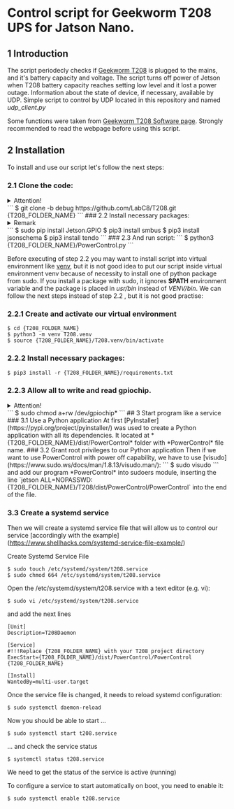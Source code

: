 # Control script for Geekworm T208 UPS for Jatson Nano.

## 1 Introduction
The script periodecly checks if [Geekworm T208](https://wiki.geekworm.com/T208) is plugged to the mains, and it's battery capacity and voltage.
The script turns off power of Jetson when T208 battery capacity reaches setting low level and it lost a power outage.
Information about the state of device, if necessary, available by UDP. Simple script to control by UDP located in this repository and named *udp_client.py*

Some functions were taken from [Geekworm T208 Software page](https://wiki.geekworm.com/T208-Software). Strongly recommended to read the webpage before using this script.

## 2 Installation
To install and use our script let's follow the next steps:
### 2.1 Clone the code:
<details>
<summary>Attention!</summary> 
You must use your own T208 script path. {T208_FOLDER_NAME} is only alias. In my case e.g. it is */home/jetson/T208*
</details>
```
$ git clone -b debug https://github.com/LabC8/T208.git {T208_FOLDER_NAME}
```
### 2.2 Install necessary packages:
<details>
<summary>Remark</summary> 
I hadn't to install `Jetson.GPIO` module, it had been installed on my Jetson Nano by default.
</details>
```
$ sudo pip install Jetson.GPIO
$ pip3 install smbus
$ pip3 install jsonschema
$ pip3 install tendo
```
### 2.3 And run script:
```
$ python3 {T208_FOLDER_NAME}/PowerControl.py
```

Before executing of step 2.2 you may want to install script into virtual environment like [venv](https://docs.python.org/3/library/venv.html), but it is not good idea to put our script inside virtual environment venv because of necessity to install one of python package from sudo. If you install a package with sudo, it ignores **$PATH** environment variable and the package is placed in *usr/bin* instead of *VENV/bin*.
We can follow the next steps instead of step 2.2 , but it is not good practise:

### 2.2.1 Create and activate our virtual environment
```
$ cd {T208_FOLDER_NAME}
$ python3 -m venv T208.venv
$ source {T208_FOLDER_NAME}/T208.venv/bin/activate
```
### 2.2.2 Install necessary packages:
```
$ pip3 install -r {T208_FOLDER_NAME}/requirements.txt
```
### 2.2.3 Allow all to write and read gpiochip. 
<details>
<summary>Attention!</summary> 
This command will cause the following message to show *"{T208_FOLDER_NAME}/T208.venv/lib/python3.6/site-packages/Jetson/GPIO/gpio_event.py:182: RuntimeWarning: Event not found".*
Script shows it at execution of instruction `"GPIO.cleanup()"` before finish in both cases venv is active, and venv was disactivated. Maybe there is a better solution, but I didn't look for it.
</details>
```	
$ sudo chmod a+rw /dev/gpiochip*
```
## 3 Start program like a service
### 3.1 Use a Python application 
At first [PyInstaller](https://pypi.org/project/pyinstaller/) was used to create a Python application with all its dependencies. It located at *{T208_FOLDER_NAME}/dist/PowerControl* folder with *PowerControl* file name.
### 3.2 Grant root privileges to our Python application 
Then if we want to use PowerControl with power off capability, we have to use [visudo](https://www.sudo.ws/docs/man/1.8.13/visudo.man/): 
```
$ sudo visudo
```
and add our program *PowerControl* into sudoers module, inserting the line `jetson ALL=NOPASSWD: {T208_FOLDER_NAME}/T208/dist/PowerControl/PowerControl` into the end of the file.

### 3.3 Create a systemd service
Then we will create a systemd service file that will allow us to control our service [accordingly with the example] (https://www.shellhacks.com/systemd-service-file-example/)

Create Systemd Service File
```
$ sudo touch /etc/systemd/system/t208.service
$ sudo chmod 664 /etc/systemd/system/t208.service
```
Open the /etc/systemd/system/t208.service with a text editor (e.g. vi): 
```
$ sudo vi /etc/systemd/system/t208.service
```
and add the next lines
```
[Unit]
Description=T208Daemon

[Service]
#!!!Replace {T208_FOLDER_NAME} with your T208 project directory
ExecStart={T208_FOLDER_NAME}/dist/PowerControl/PowerControl {T208_FOLDER_NAME}

[Install]
WantedBy=multi-user.target
```
Once the service file is changed, it needs to reload systemd configuration:
```
$ sudo systemctl daemon-reload
```
Now you should be able to start ...
```
$ sudo systemctl start t208.service
```
... and check the service status
```
$ systemctl status t208.service
```
We need to get the status of the service is active (running)

To configure a service to start automatically on boot, you need to enable it:
```
$ sudo systemctl enable t208.service
```
